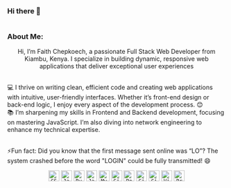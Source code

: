 ### Hi there 👋

<h1 align="center">
  <a href="https://git.io/typing-svg">
  </a>
</h1>

### About Me:

<p align="center">
  Hi, I’m Faith Chepkoech, a passionate Full Stack Web Developer from Kiambu, Kenya. I specialize in building dynamic, responsive web applications that deliver exceptional user experiences
  <br>
  <br>
 
  💻 I thrive on writing clean, efficient code and creating web applications with intuitive, user-friendly interfaces. Whether it’s front-end design or back-end logic, I enjoy every aspect of the development process. 😊
  <br>
  📚 I’m sharpening my skills in Frontend and Backend development, focusing on mastering JavaScript. I’m also diving into network engineering to enhance my technical expertise.
  
  <br>
  ⚡Fun fact: Did you know that the first message sent online was “LO”? The system crashed before the word "LOGIN" could be fully transmitted! 😄
</p>

<p align="center">
  <code><img title="CSS3" height="25" src="https://img.icons8.com/color/512/css3.png"></code>
  <code><img title="Javascript" height="25" src="https://img.icons8.com/color/512/javascript.png"></code>
  <code><img title="Ruby on Rails" height="25" src="https://img.icons8.com/windows/512/ruby-on-rails.png"></code>
  <code><img title="Java" height="25" src="https://img.icons8.com/?size=96&id=13679&format=png"></code>
  <code><img title="MySQL" height="25" src="https://img.icons8.com/fluency/512/mysql-logo.png"></code>
  <code><img title="Git" height="25" src="https://img.icons8.com/color/512/git.png"></code>
  <code><img title="PostgreSQL" height="25" src="https://img.icons8.com/color/512/postgreesql.png"></code>
  <code><img title="GitHub" height="25" src="https://img.icons8.com/material-rounded/512/github.png"></code>
  <code><img title="GitLab" height="25" src="https://img.icons8.com/color/512/gitlab.png"></code>
  <code><img title="Visual Studio Code" height="25" src="https://img.icons8.com/color/512/visual-studio-code-2019.png"></code>
  <code><img title="Problem Solving" height="25" src="https://img.icons8.com/external-flaticons-lineal-color-flat-icons/512/external-problem-solving-edutainment-flaticons-lineal-color-flat-icons.png"></code>
</p>
